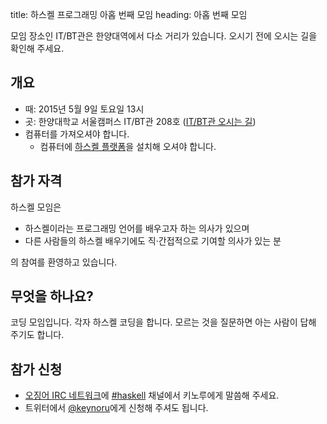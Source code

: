 title: 하스켈 프로그래밍 아홉 번째 모임
heading: 아홉 번째 모임

<p class="notice">모임 장소인 IT/BT관은 한양대역에서 다소 거리가 있습니다. 오시기 전에 오시는 길을 확인해 주세요.</p>

## 개요

- 때: 2015년 5월 9일 토요일 13시
- 곳: 한양대학교 서울캠퍼스 IT/BT관 208호 ([IT/BT관 오시는 길](/meetup/hyu-itbt/))
- 컴퓨터를 가져오셔야 합니다.
    - 컴퓨터에 [하스켈 플랫폼](https://www.haskell.org/platform/)을 설치해 오셔야 합니다.

## 참가 자격

하스켈 모임은

- 하스켈이라는 프로그래밍 언어를 배우고자 하는 의사가 있으며
- 다른 사람들의 하스켈 배우기에도 직·간접적으로 기여할 의사가 있는 분

의 참여를 환영하고 있습니다.

## 무엇을 하나요?

코딩 모임입니다. 각자 하스켈 코딩을 합니다. 모르는 것을 질문하면 아는 사람이 답해 주기도 합니다.

## 참가 신청

- [오징어 IRC 네트워크](http://ozinger.org)에 [#haskell](irc://irc.ozinger.org/#haskell) 채널에서 키노루에게 말씀해 주세요.
- 트위터에서 <a href="http://twitter.com/keynoru">@keynoru</a>에게 신청해 주셔도 됩니다.
